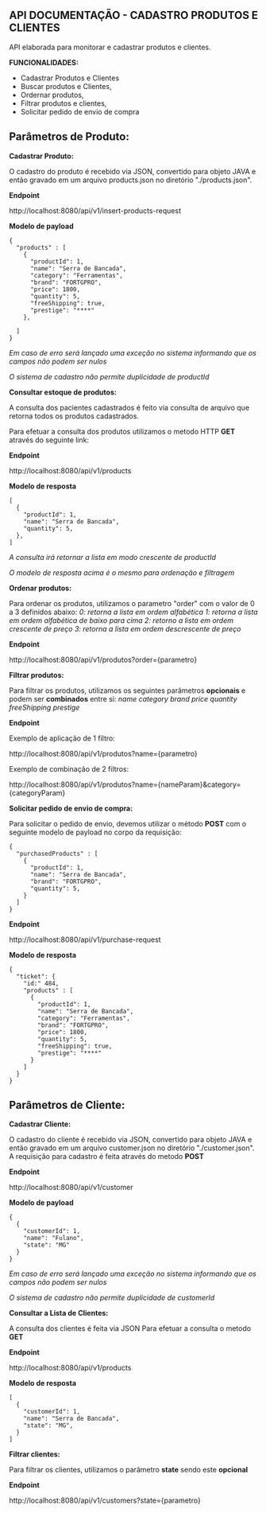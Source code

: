 ## **API DOCUMENTAÇÃO - CADASTRO PRODUTOS E CLIENTES**

API elaborada para monitorar e cadastrar produtos e clientes.


**FUNCIONALIDADES:**

* Cadastrar Produtos e Clientes
* Buscar produtos e Clientes,
* Ordernar produtos,
* Filtrar produtos e clientes,
* Solicitar pedido de envio de compra



## **Parâmetros de Produto:**

**Cadastrar Produto:**

O cadastro do produto é recebido via JSON, convertido para objeto JAVA e então gravado em um arquivo products.json no diretório "./products.json".

**Endpoint** 

http://localhost:8080/api/v1/insert-products-request

**Modelo de payload**

```
{
  "products" : [
    {
      "productId": 1,
      "name": "Serra de Bancada",
      "category": "Ferramentas",
      "brand": "FORTGPRO",
      "price": 1800,
      "quantity": 5,
      "freeShipping": true,
      "prestige": "****"
    },
        
  ]
}
```

*Em caso de erro será lançado uma exceção no sistema informando que os campos não podem ser nulos*

*O sistema de cadastro não permite duplicidade de productId*




**Consultar estoque de produtos:**

A consulta dos pacientes cadastrados é feito via consulta de arquivo que retorna todos os produtos cadastrados.

Para efetuar a consulta dos produtos utilizamos o metodo HTTP **GET** através do seguinte link:

**Endpoint**

http://localhost:8080/api/v1/products

**Modelo de resposta**

```
[
  {
    "productId": 1,
    "name": "Serra de Bancada",
    "quantity": 5,
  },        
]
```

*A consulta irá retornar a lista em modo crescente de productId*

*O modelo de resposta acima é o mesmo para ordenação e filtragem*




**Ordenar produtos:**

Para ordenar os produtos, utilizamos o parametro "order" com o valor de 0 a 3 definidos abaixo:
*0: retorna a lista em ordem alfabética*
*1: retorna a lista em ordem alfabética de baixo para cima*
*2: retorno a lista em ordem crescente de preço*
*3: retorna a lista em ordem descrescente de preço*

**Endpoint**

http://localhost:8080/api/v1/produtos?order={parametro}




**Filtrar produtos:**

Para filtrar os produtos, utilizamos os seguintes parâmetros **opcionais** e podem ser **combinados** entre si:
*name*
*category*
*brand*
*price*
*quantity*
*freeShipping*
*prestige*

**Endpoint**

Exemplo de aplicação de 1 filtro:

http://localhost:8080/api/v1/produtos?name={parametro}

Exemplo de combinação de 2 filtros:

http://localhost:8080/api/v1/produtos?name={nameParam}&category={categoryParam}



**Solicitar pedido de envio de compra:**

Para solicitar o pedido de envio, devemos utilizar o método **POST** com o seguinte modelo de payload no corpo da requisição:

```
{
  "purchasedProducts" : [
    {
      "productId": 1,
      "name": "Serra de Bancada",
      "brand": "FORTGPRO",
      "quantity": 5,
    }        
  ]
}
```

**Endpoint**

http://localhost:8080/api/v1/purchase-request

**Modelo de resposta**

```
{
  "ticket": {
    "id:" 484,
    "products" : [
      {
        "productId": 1,
        "name": "Serra de Bancada",
        "category": "Ferramentas",
        "brand": "FORTGPRO",
        "price": 1800,
        "quantity": 5,
        "freeShipping": true,
        "prestige": "****"
      }
    ]
  }
}
```




## **Parâmetros de Cliente:**


**Cadastrar Cliente:**

O cadastro do cliente é recebido via JSON, convertido para objeto JAVA e então gravado em um arquivo customer.json no diretório "./customer.json".
A requisição para cadastro é feita através do metodo **POST**

**Endpoint**

http://localhost:8080/api/v1/customer

**Modelo de payload**

```
{
  {
    "customerId": 1,
    "name": "Fulano",
    "state": "MG"
  }
}
```

*Em caso de erro será lançado uma exceção no sistema informando que os campos não podem ser nulos*

*O sistema de cadastro não permite duplicidade de customerId*



**Consultar a Lista de Clientes:**

A consulta dos clientes é feita via JSON
Para efetuar a consulta o metodo **GET**

**Endpoint**

http://localhost:8080/api/v1/products

**Modelo de resposta**

```
[
  {
    "customerId": 1,
    "name": "Serra de Bancada",
    "state": "MG",
  }        
]
```




**Filtrar clientes:**

Para filtrar os clientes, utilizamos o parâmetro **state** sendo este **opcional**

**Endpoint**

http://localhost:8080/api/v1/customers?state={parametro}

